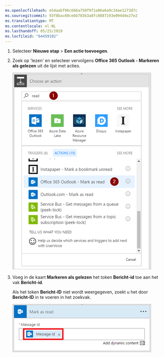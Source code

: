 ```yaml
---
ms.openlocfilehash: e54aabf96c666a750f9f1a06a6a9c34ae1273d7c
ms.sourcegitcommit: 93f8bac60cebb783b3a8fc8887193e094d4e27e2
ms.translationtype: MT
ms.contentlocale: nl-NL
ms.lasthandoff: 05/25/2019
ms.locfileid: "64459102"
---
```

1. Selecteer **Nieuwe stap** > **Een actie toevoegen**.
2. Zoek op 'lezen' en selecteer vervolgens **Office 365 Outlook - Markeren als gelezen** uit de lijst met acties.
   
    ![Markeren als gelezen](media/email-triggers/email-triggers-5.png)
3. Voeg in de kaart **Markeren als gelezen** het token **Bericht-id** toe aan het vak **Bericht-id**.
   
     Als het token **Bericht-ID** niet wordt weergegeven, zoekt u het door **Bericht-ID** in te voeren in het zoekvak.
   
    ![Bericht-id](media/email-triggers/email-triggers-6.png)

